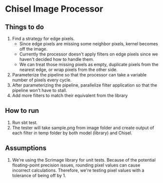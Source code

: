 # Chisel Image Processor


## Things to do
1. Find a strategy for edge pixels.
    - Since edge pixels are missing some neighbor pixels, kernel becomes off the image.
    - Currently the processor doesn't apply filters on edge pixels since we haven't decided how to handle them.
    - We can treat those missing pixels as empty, duplicate pixels from the nearest edge, or wrap pixels from the other side.
1. Parameterize the pipeline so that the processor can take a variable number of pixels every cycle.
1. After parameterizing the pipeline, parallelize filter application so that the pipeline won't have to stall.
1. Add more filters to match their equivalent from the library


## How to run
1. Run sbt test.
2. The tester will take sample.png from image folder and create output of each filter in temp folder by both model (library) and Chisel.


## Assumptions
1. We're using the Scrimage library for unit tests. Because of the potential floating-point precision issues, rounding pixel
    values can cause incorrect calculations. Therefore, we're testing pixel values with a tolerance of being off by 1.
